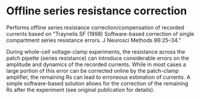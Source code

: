 # Offline series resistance correction
Performs offline series resistance correction/compensation of recorded currents based on "Traynelis SF (1998) Software-based correction of single compartment series resistance errors. J Neurosci Methods 86:25–34."

During whole-cell voltage-clamp experiments, the resistance across the patch pipette (series resistance) can introduce considerable errors on the amplitude and dynamics of the recorded currents. While in most cases a large portion of this error can be corrected online by the patch-clamp amplifier, the remaining Rs can lead to erroneous estimation of currents. A simple software-based solution allows for the correction of the remaining Rs after the experiment (see original publication for details).


